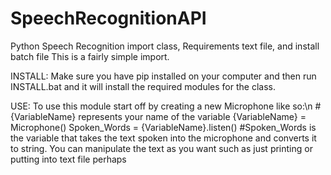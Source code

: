 # SpeechRecognitionAPI
Python Speech Recognition import class, Requirements text file, and install batch file
This is a fairly simple import.

INSTALL:
Make sure you have pip installed on your computer and then run INSTALL.bat and it will install the required modules for the class.

USE:
To use this module start off by creating a new Microphone like so:\n
    #{VariableName} represents your name of the variable
    {VariableName} = Microphone()
    Spoken_Words = {VariableName}.listen()
    #Spoken_Words is the variable that takes the text spoken into the microphone and converts it to string. You can manipulate the text as you want such as just printing or putting into text file perhaps
